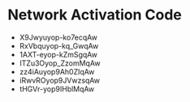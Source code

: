 # Network Activation Code
* X9Jwyuyop-ko7ecqAw
* RxVbquyop-kq_GwqAw
* 1AXT-eyop-kZmSgqAw
* ITZu3Oyop_ZzomMqAw
* zz4iAuyop9Ah0ZIqAw
* iRwvROyop9JVwzsqAw
* tHGVr-yop9IHblMqAw